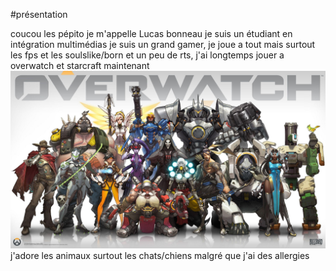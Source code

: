 #présentation

coucou les pépito je m'appelle Lucas bonneau je suis un étudiant en intégration multimédias
je suis un grand gamer, je joue a tout mais surtout les fps et les soulslike/born et un peu de rts, j'ai longtemps jouer a overwatch et starcraft maintenant
![photo](overwatch_1_wallpaper.jpg)
j'adore les animaux surtout les chats/chiens malgré que j'ai des allergies
